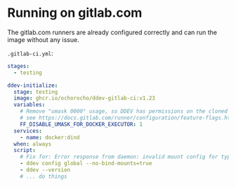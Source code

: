 # Running on gitlab.com

The gitlab.com runners are already configured
correctly and can run the image without any issue.

`.gitlab-ci.yml`:

```yaml
stages:
  - testing

ddev-initialize:
  stage: testing
  image: ghcr.io/ochorocho/ddev-gitlab-ci:v1.23
  variables:
    # Remove "umask 0000" usage, so DDEV has permissions on the cloned repository
    # see https://docs.gitlab.com/runner/configuration/feature-flags.html#available-feature-flags
    FF_DISABLE_UMASK_FOR_DOCKER_EXECUTOR: 1
  services:
    - name: docker:dind
  when: always
  script:
    # Fix for: Error response from daemon: invalid mount config for type "bind": bind source path does not exist: /builds/*/*'
    - ddev config global --no-bind-mounts=true
    - ddev --version
    # ... do things
```
